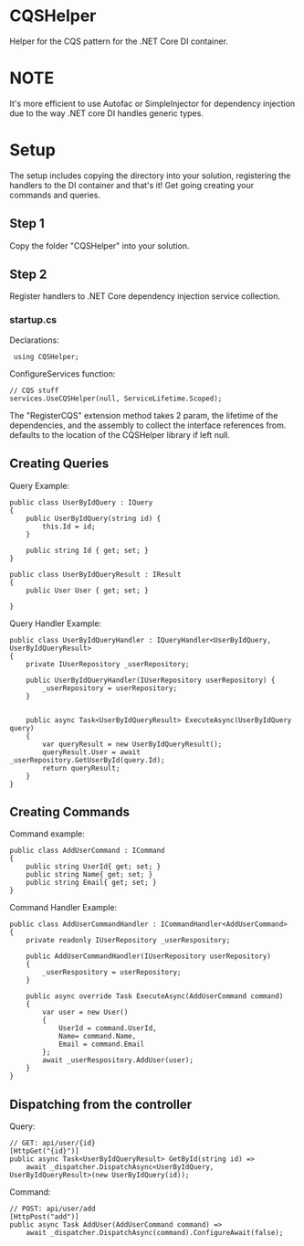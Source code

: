 # CQSHelper

Helper for the CQS pattern for the .NET Core DI container. 

# NOTE
It's more efficient to use Autofac or SimpleInjector for dependency injection due to the way .NET core DI handles generic types.

# Setup
The setup includes copying the directory into your solution, registering the handlers to the DI container and that's it! Get going creating your commands and queries.
## Step 1
Copy the folder "CQSHelper" into your solution. 

## Step 2
Register handlers to .NET Core dependency injection service collection.
### startup.cs
Declarations:
   

     using CQSHelper;
ConfigureServices function:

  

    // CQS stuff
    services.UseCQSHelper(null, ServiceLifetime.Scoped);

The "RegisterCQS" extension method takes 2 param, the lifetime of the dependencies, and the assembly to collect the interface references from. defaults to the location of the CQSHelper library if left null. 

## Creating Queries
Query Example:

    public class UserByIdQuery : IQuery
    {
        public UserByIdQuery(string id) {
            this.Id = id;
        }

        public string Id { get; set; }
    }

    public class UserByIdQueryResult : IResult
    {
        public User User { get; set; }

    }

Query Handler Example:

    public class UserByIdQueryHandler : IQueryHandler<UserByIdQuery, UserByIdQueryResult>
    {
        private IUserRepository _userRepository;

        public UserByIdQueryHandler(IUserRepository userRepository) {
            _userRepository = userRepository;
        }


        public async Task<UserByIdQueryResult> ExecuteAsync(UserByIdQuery query)
        {
            var queryResult = new UserByIdQueryResult();
            queryResult.User = await _userRepository.GetUserById(query.Id);
            return queryResult;
        }
    }

## Creating Commands
Command example:

    public class AddUserCommand : ICommand
    {
        public string UserId{ get; set; }
        public string Name{ get; set; }
        public string Email{ get; set; }        
    }

Command Handler Example:

    public class AddUserCommandHandler : ICommandHandler<AddUserCommand>
    {
        private readonly IUserRepository _userRespository;

        public AddUserCommandHandler(IUserRepository userRepository)
        {
            _userRespository = userRepository;
        }

        public async override Task ExecuteAsync(AddUserCommand command)
        {
            var user = new User()
            {
                UserId = command.UserId,
                Name= command.Name,
                Email = command.Email
            };
            await _userRespository.AddUser(user);
        }
    }

## Dispatching from the controller
Query: 

    // GET: api/user/{id}
    [HttpGet("{id}")]
    public async Task<UserByIdQueryResult> GetById(string id) =>
        await _dispatcher.DispatchAsync<UserByIdQuery, UserByIdQueryResult>(new UserByIdQuery(id));

Command: 

    // POST: api/user/add
    [HttpPost("add")]
    public async Task AddUser(AddUserCommand command) =>
        await _dispatcher.DispatchAsync(command).ConfigureAwait(false);

